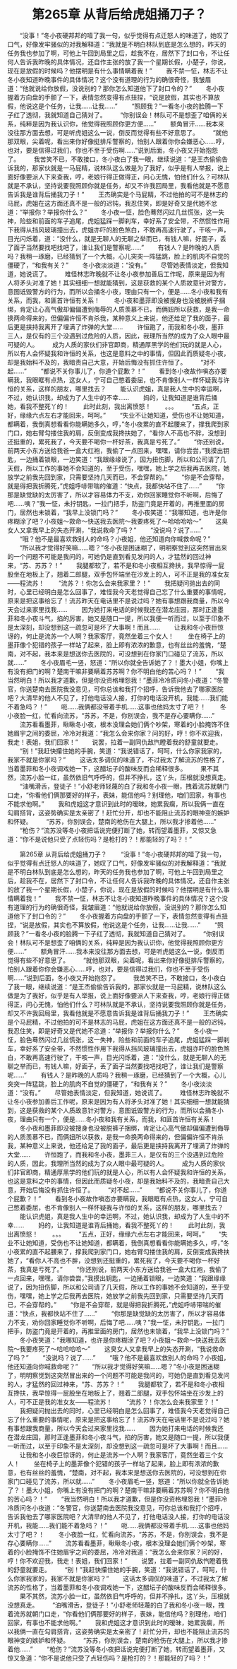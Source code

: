 # 　　第265章 从背后给虎姐捅刀子？
　　“没事！”冬小夜硬邦邦的噎了我一句，似乎觉得有点迁怒人的味道了，她叹了口气，好像发牢骚似的对我解释道：“我就是不明白林队到底是怎么想的，昨天的任务我也参加了啊，可他上午回到局里之后，趁我不在，居然下了封口令，不让任何人告诉我昨晚的具体情况，还自作主张的放了我一个星期长假，小楚子，你说，现在是放假的时候吗？他摆明是有什么事情瞒着我！”
　　我不禁一怔，林志不让冬小夜知道昨晚事件的具体情况？这个没有道理的行为的确很奇怪，我皱眉道：“他就说给你放假，没说别的？那你怎么知道他下了封口令的？”
　　冬小夜握着方向盘的手颤了一下，表情忽然变得有点扭捏，“说是放假，其实也不算放假，他说这是个任务，让我……让我……”
　　“照顾我？”一看冬小夜的脸腾一下子红了透彻，我就知道自己猜对了。
　　“你别误会！林队可不是想歪了咱俩的关系，纯粹是因为我认识你，他觉得我照顾你更方便……”
　　额角冒汗……我本来没往那方面去想，可是听虎姐这么一说，倒反而觉得有些不好意思了。
　　“就他那双眼，尖着呢，看出来你好像挺排斥警察的，怕别人跟着你你会嫌恶心……哼，也对，要是信得过我们，你也不至于受伤啊……”说到后面，冬小夜又开始抱怨了。
　　我苦笑不已，不敢接口，冬小夜白了我一眼，继续说道：“是王杰偷偷告诉我的，那家伙就是一马屁精，说林队这么做是为了我好，似乎是有人举报，说上面好像要派人下来查我，哼，老娘行得正做得正，问心无愧，怕他们什么？可林队就是不承认，坚持说要我照顾你就是任务，却又不许我回局里，我看他就是不愿意告诉我是谁背后捅我刀子！”
　　王杰确实是个马屁精，不过他拍的可不是林志的马屁，虎姐在这方面还真不是一般的迟钝，我忍住笑，即是好奇又是代她不忿道：“举报你？举报你什么？”
　　冬小夜一怔，脸色蓦然闪过几丝慌张，这一失神，险些和前面的车子追尾，虎姐猛踩一脚刹车，幸好系了安全带，不然惯性作用下我得从挡风玻璃撞出去，虎姐亦吓的脸色煞白，不敢再高速行驶了，干咳一声，目光闪烁着，道：“没什么，就是无聊人的无聊之举而已，有钱人嘛，好面子，丢了面子当然要找吧找吧了，谁让我们是警察呢……”
　　有钱人？是昨晚的人质吗？我稍一琢磨，已经猜到了一个大概，心儿突突一阵猛跳，脸上的肌肉不自觉的僵硬了，“和我有关？”
　　冬小夜淡淡道：“没有。”
　　尽管她表情淡定，但我知道，她说谎了。
　　难怪林志昨晚就不让冬小夜参加善后工作呢，原来是因为有人将矛头对准了她！其实细细一想就能猜到，这是获救的某个人质故意针对警方，意图诋毁警方的行为，而所以会捅冬小夜，理由只有一个，便是……冬小夜和我有关系，而我，和匪首许恒有关系！
　　冬小夜和墨菲即没被搜身也没被脱裤子捆绑，肯定让心高气傲却偏偏遭到侮辱的人质羡慕不已，而俩妞所以获救，是我一命换两命得来的，但偏偏许恒不肯杀我，某种意义上来说，他还给足了我的面子，最后更是挟持我离开了埋满了炸弹的大堂……
　　许恒跑了，而我和冬小夜，墨菲三人，是仅有的三个没遇到过危险的人质，因此，我理所当然的成为了众人眼中最可疑的人。
　　成为人质的家伙们非官即商，精通厚黑学的他们玩的就是人心，所以有人会怀疑我和许恒的关系，也这是意料之中的事情，但因此而质疑冬小夜，却是我始料不及的，我暗责自己大意，开始后悔没有抓住许恒了。
　　“对不起……”
　　“都说不关你事儿了，你道个屁歉？！”
　　看到冬小夜故作嗔态亦要瞒我，我眼眶有点热，这女人，宁可自己憋着委屈，也不肯像别人一样怀疑我与许恒的关系，这样的朋友，哪里找去？
　　能认识虎姐，真是我人生中的幸运啊，不过，她认识我，却成为了人生中的不幸……
　　妈的，让我知道是谁背后捅她，看我不整死丫的！
　　此时此刻，我出离愤怒！
　　。。。
　　“五点，正好，缘缘六点左右才能回来，呵呵。”
　　“失业不让她知道，受伤也不让她知道，都瞒着，我倒真想看看你能瞒她多久，哼，”冬小夜累的直不起腰来了，撑我爬到家门口，她右臂勾搂住我的肩，反倒变成我搀扶她了，“看你人不高也不胖，没想到还挺重的，累死我了，今天要不喝你一杯好茶，我真是亏死了。”
　　“你还别说，前两天小东方送给我爸一盒大红袍，我偷了一点回来，嘿嘿，请你尝尝，”我摸出钥匙，一边捅着锁眼，一边笑道：“我跟缘缘说了，因为扭伤脚，所以和公司请了几天假，所以工作的事她不会知道的，至于受伤，嘿嘿，她上学之后我再去医院，她放学之前我先回到家，只需要坚持几天而已，不会穿帮的。”
　　“你是不会穿帮，就是得把我折腾死，”虎姐呼哧带喘的催道：“快点，我都快站不住了……”
　　“你那是缺觉缺的太厉害了，所以才容易体力不支，劝你回家睡觉你不听啊，后悔了吧……咦？”我一怔，未拧钥匙，一拉门把手，防盗门竟是开着的，再推里面的房门，居然也未锁着，“我早上没锁门吗？”
　　冬小夜笑道：“我哪知道，也许是你疼糊涂了吧？小夜姐～救命～快送我去医院～我要疼死了～哈哈哈哈～”
　　这臭女人又拿我早上的失态开涮，“我说救命了吗？”
　　“没说吗？说了……”
　　“哦？他不是最喜欢救别人的命吗？小夜姐，他还知道向你喊救命呢？”
　　“所以我才觉得好笑嘛……嗯？”冬小夜是困迷糊了，明明察觉到这突然冒出来的一个问题不可能是我问的，可她仍是直到看见发问的人，才猛然的回过神来，“苏、苏苏？！”
　　我腿都软了，若不是和冬小夜相互搀扶，我早惊得一屁股坐在地板上了，翘着二郎腿，双手包怀端坐在沙发上的人，可不正是我的准女友——程流苏！
　　“流苏？！你怎么会来我家里？！”
　　我把疑问抛出去的同时，心里已经明白是怎么回事了，难怪我今天老觉得自己忘了什么重要的事情呢，原来是把这事给忘了！流苏昨天在电话里不是说过吗？她有事想跟我商量，所以今天会过来家里找我……
　　因为她打来电话的时候我还在潜龙庄园，那时正逢墨菲和冬小夜斗气，掐的厉害，她又是随口一提，所以我便一听而过，以至于印象不是太深刻，却没想到这一疏忽可是坏了大事啊！而且……
　　让我和冬小夜巨惊讶的，何止是流苏一个人啊？我家客厅，竟然坐着三个女人！
　　坐在椅子上的墨菲像个犯错的孩子一样站了起来，脸上即有浓浓的歉意，也有丝丝的羞愧，“楚南，对不起，我本来是想送你去医院的，可没想到在你家门口碰见了流苏，所以就……”
　　冬小夜眉毛一竖，怒道：“所以你就全告诉她了？！墨大小姐，你嘴上有没有把门的啊？楚南干嘛非要瞒着苏苏啊？你不明白他的苦心吗？！”
　　“我当然明白！所以我才道歉，但是你没资格埋怨我！”墨菲冷冷质问冬小夜道：“冬警官，你送楚南去医院我没意见，可你总该和我打个招呼，告诉我他去了哪家医院吧？大清早的他人不见了，打他电话没人接，打你的电话没开机，我能……我们能不着急吗？！”
　　呃……我俩都没带着手机……这事也他妈太寸了吧？！
　　冬小夜脸一红，忙看向流苏，“苏苏，不是，你别误会，我不是存心要瞒你……”
　　流苏看看墨菲，瞅瞅冬小夜，根本没理会她们俩个吵架，寒着的小脸掩饰不住她眉宇之间的委屈，冷冷对我道：“我怎么会来你家？问的好，哼！你不欢迎我，我走！表姐，我们回家！”
　　说罢，拉着一副同仇敌忾瞪着我的舒童就要走。
　　“别！”我赶快攥住她的手腕，笑道：“我说错话了，呵呵，什么你家我家的，我家不就是你家吗？”
　　这话太多调侃的味道了，不过我太了解流苏的性格了，当着墨菲和冬小夜调戏她一下，这醋坛子的酸味反而会稀释很多。
　　果不其然，流苏小脸一红，虽然依旧气呼呼的，但并不挣扎，这丫头，压根就没想真走。
　　“油嘴滑舌，登徒子！”小舒老师轻蔑的白了我和冬小夜一眼，拽着流苏就朝门口走，“你看他们俩那要好的样子，表妹，能信他吗？别理他，咱们回家，有事也不能求他啊。”
　　我和虎姐这才意识到此时的暧昧，她累我瘸，所以我俩一直在勾肩搭背，这姿势确实是太亲密了！赶忙分开，却也不能阻止流苏的眼神变的嫉妒和怀疑。
　　“苏苏，你别误会，楚南的枪伤在大腿上，所以我才掺着他……”
　　“枪伤？”流苏没等冬小夜把话说完便打断了她，转而望着墨菲，又惊又急道：“你不是说他只受了点轻伤吗？是枪打的？！那能轻的了吗？！”

　　第265章 从背后给虎姐捅刀子？
　　“没事！”冬小夜硬邦邦的噎了我一句，似乎觉得有点迁怒人的味道了，她叹了口气，好像发牢骚似的对我解释道：“我就是不明白林队到底是怎么想的，昨天的任务我也参加了啊，可他上午回到局里之后，趁我不在，居然下了封口令，不让任何人告诉我昨晚的具体情况，还自作主张的放了我一个星期长假，小楚子，你说，现在是放假的时候吗？他摆明是有什么事情瞒着我！”
　　我不禁一怔，林志不让冬小夜知道昨晚事件的具体情况？这个没有道理的行为的确很奇怪，我皱眉道：“他就说给你放假，没说别的？那你怎么知道他下了封口令的？”
　　冬小夜握着方向盘的手颤了一下，表情忽然变得有点扭捏，“说是放假，其实也不算放假，他说这是个任务，让我……让我……”
　　“照顾我？”一看冬小夜的脸腾一下子红了透彻，我就知道自己猜对了。
　　“你别误会！林队可不是想歪了咱俩的关系，纯粹是因为我认识你，他觉得我照顾你更方便……”
　　额角冒汗……我本来没往那方面去想，可是听虎姐这么一说，倒反而觉得有些不好意思了。
　　“就他那双眼，尖着呢，看出来你好像挺排斥警察的，怕别人跟着你你会嫌恶心……哼，也对，要是信得过我们，你也不至于受伤啊……”说到后面，冬小夜又开始抱怨了。
　　我苦笑不已，不敢接口，冬小夜白了我一眼，继续说道：“是王杰偷偷告诉我的，那家伙就是一马屁精，说林队这么做是为了我好，似乎是有人举报，说上面好像要派人下来查我，哼，老娘行得正做得正，问心无愧，怕他们什么？可林队就是不承认，坚持说要我照顾你就是任务，却又不许我回局里，我看他就是不愿意告诉我是谁背后捅我刀子！”
　　王杰确实是个马屁精，不过他拍的可不是林志的马屁，虎姐在这方面还真不是一般的迟钝，我忍住笑，即是好奇又是代她不忿道：“举报你？举报你什么？”
　　冬小夜一怔，脸色蓦然闪过几丝慌张，这一失神，险些和前面的车子追尾，虎姐猛踩一脚刹车，幸好系了安全带，不然惯性作用下我得从挡风玻璃撞出去，虎姐亦吓的脸色煞白，不敢再高速行驶了，干咳一声，目光闪烁着，道：“没什么，就是无聊人的无聊之举而已，有钱人嘛，好面子，丢了面子当然要找吧找吧了，谁让我们是警察呢……”
　　有钱人？是昨晚的人质吗？我稍一琢磨，已经猜到了一个大概，心儿突突一阵猛跳，脸上的肌肉不自觉的僵硬了，“和我有关？”
　　冬小夜淡淡道：“没有。”
　　尽管她表情淡定，但我知道，她说谎了。
　　难怪林志昨晚就不让冬小夜参加善后工作呢，原来是因为有人将矛头对准了她！其实细细一想就能猜到，这是获救的某个人质故意针对警方，意图诋毁警方的行为，而所以会捅冬小夜，理由只有一个，便是……冬小夜和我有关系，而我，和匪首许恒有关系！
　　冬小夜和墨菲即没被搜身也没被脱裤子捆绑，肯定让心高气傲却偏偏遭到侮辱的人质羡慕不已，而俩妞所以获救，是我一命换两命得来的，但偏偏许恒不肯杀我，某种意义上来说，他还给足了我的面子，最后更是挟持我离开了埋满了炸弹的大堂……
　　许恒跑了，而我和冬小夜，墨菲三人，是仅有的三个没遇到过危险的人质，因此，我理所当然的成为了众人眼中最可疑的人。
　　成为人质的家伙们非官即商，精通厚黑学的他们玩的就是人心，所以有人会怀疑我和许恒的关系，也这是意料之中的事情，但因此而质疑冬小夜，却是我始料不及的，我暗责自己大意，开始后悔没有抓住许恒了。
　　“对不起……”
　　“都说不关你事儿了，你道个屁歉？！”
　　看到冬小夜故作嗔态亦要瞒我，我眼眶有点热，这女人，宁可自己憋着委屈，也不肯像别人一样怀疑我与许恒的关系，这样的朋友，哪里找去？
　　能认识虎姐，真是我人生中的幸运啊，不过，她认识我，却成为了人生中的不幸……
　　妈的，让我知道是谁背后捅她，看我不整死丫的！
　　此时此刻，我出离愤怒！
　　。。。
　　“五点，正好，缘缘六点左右才能回来，呵呵。”
　　“失业不让她知道，受伤也不让她知道，都瞒着，我倒真想看看你能瞒她多久，哼，”冬小夜累的直不起腰来了，撑我爬到家门口，她右臂勾搂住我的肩，反倒变成我搀扶她了，“看你人不高也不胖，没想到还挺重的，累死我了，今天要不喝你一杯好茶，我真是亏死了。”
　　“你还别说，前两天小东方送给我爸一盒大红袍，我偷了一点回来，嘿嘿，请你尝尝，”我摸出钥匙，一边捅着锁眼，一边笑道：“我跟缘缘说了，因为扭伤脚，所以和公司请了几天假，所以工作的事她不会知道的，至于受伤，嘿嘿，她上学之后我再去医院，她放学之前我先回到家，只需要坚持几天而已，不会穿帮的。”
　　“你是不会穿帮，就是得把我折腾死，”虎姐呼哧带喘的催道：“快点，我都快站不住了……”
　　“你那是缺觉缺的太厉害了，所以才容易体力不支，劝你回家睡觉你不听啊，后悔了吧……咦？”我一怔，未拧钥匙，一拉门把手，防盗门竟是开着的，再推里面的房门，居然也未锁着，“我早上没锁门吗？”
　　冬小夜笑道：“我哪知道，也许是你疼糊涂了吧？小夜姐～救命～快送我去医院～我要疼死了～哈哈哈哈～”
　　这臭女人又拿我早上的失态开涮，“我说救命了吗？”
　　“没说吗？说了……”
　　“哦？他不是最喜欢救别人的命吗？小夜姐，他还知道向你喊救命呢？”
　　“所以我才觉得好笑嘛……嗯？”冬小夜是困迷糊了，明明察觉到这突然冒出来的一个问题不可能是我问的，可她仍是直到看见发问的人，才猛然的回过神来，“苏、苏苏？！”
　　我腿都软了，若不是和冬小夜相互搀扶，我早惊得一屁股坐在地板上了，翘着二郎腿，双手包怀端坐在沙发上的人，可不正是我的准女友——程流苏！
　　“流苏？！你怎么会来我家里？！”
　　我把疑问抛出去的同时，心里已经明白是怎么回事了，难怪我今天老觉得自己忘了什么重要的事情呢，原来是把这事给忘了！流苏昨天在电话里不是说过吗？她有事想跟我商量，所以今天会过来家里找我……
　　因为她打来电话的时候我还在潜龙庄园，那时正逢墨菲和冬小夜斗气，掐的厉害，她又是随口一提，所以我便一听而过，以至于印象不是太深刻，却没想到这一疏忽可是坏了大事啊！而且……
　　让我和冬小夜巨惊讶的，何止是流苏一个人啊？我家客厅，竟然坐着三个女人！
　　坐在椅子上的墨菲像个犯错的孩子一样站了起来，脸上即有浓浓的歉意，也有丝丝的羞愧，“楚南，对不起，我本来是想送你去医院的，可没想到在你家门口碰见了流苏，所以就……”
　　冬小夜眉毛一竖，怒道：“所以你就全告诉她了？！墨大小姐，你嘴上有没有把门的啊？楚南干嘛非要瞒着苏苏啊？你不明白他的苦心吗？！”
　　“我当然明白！所以我才道歉，但是你没资格埋怨我！”墨菲冷冷质问冬小夜道：“冬警官，你送楚南去医院我没意见，可你总该和我打个招呼，告诉我他去了哪家医院吧？大清早的他人不见了，打他电话没人接，打你的电话没开机，我能……我们能不着急吗？！”
　　呃……我俩都没带着手机……这事也他妈太寸了吧？！
　　冬小夜脸一红，忙看向流苏，“苏苏，不是，你别误会，我不是存心要瞒你……”
　　流苏看看墨菲，瞅瞅冬小夜，根本没理会她们俩个吵架，寒着的小脸掩饰不住她眉宇之间的委屈，冷冷对我道：“我怎么会来你家？问的好，哼！你不欢迎我，我走！表姐，我们回家！”
　　说罢，拉着一副同仇敌忾瞪着我的舒童就要走。
　　“别！”我赶快攥住她的手腕，笑道：“我说错话了，呵呵，什么你家我家的，我家不就是你家吗？”
　　这话太多调侃的味道了，不过我太了解流苏的性格了，当着墨菲和冬小夜调戏她一下，这醋坛子的酸味反而会稀释很多。
　　果不其然，流苏小脸一红，虽然依旧气呼呼的，但并不挣扎，这丫头，压根就没想真走。
　　“油嘴滑舌，登徒子！”小舒老师轻蔑的白了我和冬小夜一眼，拽着流苏就朝门口走，“你看他们俩那要好的样子，表妹，能信他吗？别理他，咱们回家，有事也不能求他啊。”
　　我和虎姐这才意识到此时的暧昧，她累我瘸，所以我俩一直在勾肩搭背，这姿势确实是太亲密了！赶忙分开，却也不能阻止流苏的眼神变的嫉妒和怀疑。
　　“苏苏，你别误会，楚南的枪伤在大腿上，所以我才掺着他……”
　　“枪伤？”流苏没等冬小夜把话说完便打断了她，转而望着墨菲，又惊又急道：“你不是说他只受了点轻伤吗？是枪打的？！那能轻的了吗？！”
